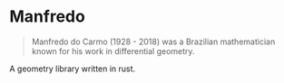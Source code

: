 # Manfredo

> Manfredo do Carmo (1928 - 2018) was a Brazilian mathematician known for his work in differential geometry.

A geometry library written in rust.
